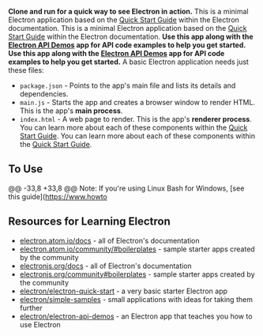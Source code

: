 **Clone and run for a quick way to see Electron in action.**
 This is a minimal Electron application based on the [Quick Start Guide](http://electron.atom.io/docs/tutorial/quick-start) within the Electron documentation.
This is a minimal Electron application based on the [Quick Start Guide](https://electronjs.org/docs/tutorial/quick-start) within the Electron documentation.
 **Use this app along with the [Electron API Demos](http://electron.atom.io/#get-started) app for API code examples to help you get started.**
**Use this app along with the [Electron API Demos](https://electronjs.org/#get-started) app for API code examples to help you get started.**
 A basic Electron application needs just these files:
 - `package.json` - Points to the app's main file and lists its details and dependencies.
- `main.js` - Starts the app and creates a browser window to render HTML. This is the app's **main process**.
- `index.html` - A web page to render. This is the app's **renderer process**.
 You can learn more about each of these components within the [Quick Start Guide](http://electron.atom.io/docs/tutorial/quick-start).
You can learn more about each of these components within the [Quick Start Guide](https://electronjs.org/docs/tutorial/quick-start).
 ## To Use
 @@ -33,8 +33,8 @@ Note: If you're using Linux Bash for Windows, [see this guide](https://www.howto
 ## Resources for Learning Electron
 - [electron.atom.io/docs](http://electron.atom.io/docs) - all of Electron's documentation
- [electron.atom.io/community/#boilerplates](http://electron.atom.io/community/#boilerplates) - sample starter apps created by the community
- [electronjs.org/docs](https://electronjs.org/docs) - all of Electron's documentation
- [electronjs.org/community#boilerplates](https://electronjs.org/community#boilerplates) - sample starter apps created by the community
- [electron/electron-quick-start](https://github.com/electron/electron-quick-start) - a very basic starter Electron app
- [electron/simple-samples](https://github.com/electron/simple-samples) - small applications with ideas for taking them further
- [electron/electron-api-demos](https://github.com/electron/electron-api-demos) - an Electron app that teaches you how to use Electron